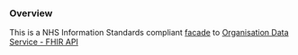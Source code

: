 ### Overview

This is a NHS Information Standards compliant [facade](https://en.wikipedia.org/wiki/Facade_pattern) to [Organisation Data Service - FHIR API](https://digital.nhs.uk/developer/api-catalogue/organisation-data-service-fhir)

